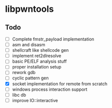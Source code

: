 # libpwntools

## Todo
- [ ] Complete fmstr_payload implementation
- [ ] asm and disasm 
- [ ] shellcraft like shellcode gen
- [ ] implement ret2dlresolve
- [ ] basic PE/ELF analysis stuff
- [ ] proper installation setup
- [ ] rework gdb
- [ ] cyclic pattern gen
- [x] socket implementation for remote from scratch
- [ ] windows process interaction support
- [ ] libc db
- [ ] improve IO::interactive
